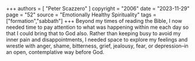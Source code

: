 +++
authors = [
  "Peter Scazzero"
]
copyright = "2006"
date = "2023-11-29"
page = "52"
source = "Emotionally Healthy Spirituality"
tags = ["formation","sabbath"]
+++
Beyond my times of reading the Bible, I now needed time to pay attention to what was happening within me each day so that I could bring that to God also. Rather than keeping busy to avoid my inner pain and disappointments, I needed space to explore my feelings and wrestle with anger, shame, bitterness, grief, jealousy, fear, or depression–in an open, contemplative way before God.
